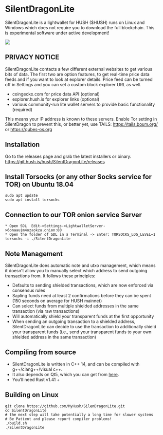 # SilentDragonLite 

SilentDragonLite is a lightwallet for HUSH ($HUSH) runs on Linux and Windows which does not require you to download the full blockchain. This is experimental software under active development!


<img src="hushchat-screenshot.png">

## PRIVACY NOTICE

SilentDragonLite contacts a few different external websites to get various bits of data. 
The first two are option features, to get real-time price data feeds and if you want
to look at explorer details. Price feed can be turned off in Settings and you can set
a custom block explorer URL as well.

* coingecko.com for price data API  (optional)
* explorer.hush.is for explorer links (optional) 
* various community-run lite wallet servers to provide basic functionality (required)

This means your IP address is known to these servers. Enable Tor setting in SilentDragon to prevent this, or better yet, use TAILS: https://tails.boum.org/
or https://qubes-os.org

## Installation

Go to the releases page and grab the latest installers or binary. https://git.hush.is/hush/SilentDragonLite/releases

## Install Torsocks (or any other Socks service for TOR) on Ubuntu 18.04
```
sudo apt update
sudo apt install torsocks
```
## Connection to our TOR onion service Server
```
* Open SDL  Edit->Settings->LightwalletServer->6onaaujm4ozaokzu.onion:80
* Open the folder of SDL in a Terminal -> Enter: TORSOCKS_LOG_LEVEL=1 torsocks -i ./SilentDragonLite
```
## Note Management
SilentDragonLite does automatic note and utxo management, which means it doesn't allow you to manually select which address to send outgoing transactions from. It follows these principles:

* Defaults to sending shielded transactions, which are now enforced via consensus rules
* Sapling funds need at least 2 confirmations before they can be spent (150 seconds on average for HUSH mainnet)
* Can select funds from multiple shielded addresses in the same transaction (via raw transactions)
* Will automatically shield your transparent funds at the first opportunity
* When sending an outgoing transaction to a shielded address, SilentDragonLite can decide to use the transaction to additionally shield your transparent funds (i.e., send your transparent funds to your own shielded address in the same transaction)

## Compiling from source
* SilentDragonLite is written in C++ 14, and can be compiled with g++/clang++/visual c++. 
* It also depends on Qt5, which you can get from [here](https://www.qt.io/download). 
* You'll need Rust v1.41 +

## Building on Linux

```
git clone https://github.com/MyHush/SilenDragonLite.git
cd SilentDragonLite
# the next step will take potentially a long time for slower systems
# Be Patient and please report compiler problems!
./build.sh
./SilentDragonLite
```
